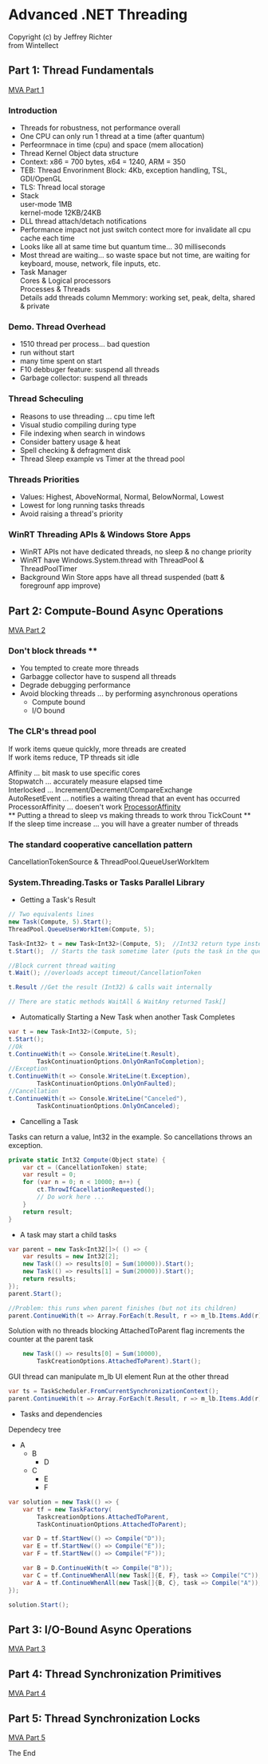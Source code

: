 # Advanced .NET Threading  
Copyright (c) by Jeffrey Richter  
from Wintellect

## Part 1: Thread Fundamentals
[MVA Part 1](https://mva.microsoft.com/en-us/training-courses/advanced--net-threading-part-1-thread-fundamentals-16656)  

### Introduction

* Threads for robustness, not performance overall  
* One CPU can only run 1 thread at a time (after quantum)
* Perfeormnace in time (cpu) and space (mem allocation)  
* Thread Kernel Object data structure
* Context: x86 = 700 bytes, x64 = 1240, ARM = 350
* TEB: Thread Envorinment Block: 4Kb, exception handling, TSL, GDI/OpenGL
* TLS: Thread local storage
* Stack  
   user-mode 1MB  
   kernel-mode 12KB/24KB  
* DLL thread attach/detach notifications  
* Performance impact not just switch contect more for invalidate all cpu cache each time
* Looks like all at same time but quantum time... 30 milliseconds
* Most thread are waiting... so waste space but not time, are waiting for  
   keyboard, mouse, network, file inputs, etc.  
* Task Manager  
   Cores & Logical processors  
   Processes & Threads  
   Details add threads column
   Memmory: working set, peak, delta, shared & private 

### Demo. Thread Overhead

* 1510 thread per process... bad question
* run without start
* many time spent on start
* F10 debbuger feature: suspend all threads
* Garbage collector: suspend all threads

### Thread Scheculing

* Reasons to use threading ... cpu time left
* Visual studio compiling during type
* File indexing when search in windows 
* Consider battery usage & heat 
* Spell checking & defragment disk
* Thread Sleep example vs Timer at the thread pool

### Threads Priorities

* Values: Highest, AboveNormal, Normal, BelowNormal, Lowest
* Lowest for long running tasks threads
* Avoid raising a thread's priority

### WinRT Threading APIs & Windows Store Apps

* WinRT APIs not have dedicated threads, no sleep & no change priority
* WinRT have Windows.System.thread with ThreadPool & ThreadPoolTimer
* Background Win Store apps have all thread suspended (batt & foregrounf app improve)


## Part 2: Compute-Bound Async Operations  
[MVA Part 2](https://mva.microsoft.com/en-US/training-courses/advanced-net-threading-part-2-computebound-async-operations-16658?l=fG7K1fitC_2206218965)  

### Don't block threads **  
* You tempted to create more threads  
* Garbagge collector have to suspend all threads  
* Degrade debugging performance  
* Avoid blocking threads ... by performing asynchronous operations  
	* Compute bound  
	* I/O bound

### The CLR's thread pool  

If work items queue quickly, more threads are created  
If work items reduce, TP threads sit idle  

Affinity ... bit mask to use specific cores  
Stopwatch ... accurately measure elapsed time  
Interlocked ... Increment/Decrement/CompareExchange  
AutoResetEvent ... notifies a waiting thread that an event has occurred  
ProcessorAffinity ...  doesen't work
[ProcessorAffinity](https://stackoverflow.com/questions/2510593/how-can-i-set-processor-affinity-in-net)  
** Putting a thread to sleep vs making threads to work throu TickCount **  
If the sleep time increase ... you will have a greater number of threads  

### The standard cooperative cancellation pattern  
CancellationTokenSource & ThreadPool.QueueUserWorkItem

### System.Threading.Tasks or Tasks Parallel Library  

* Getting a Task's Result  

```csharp
// Two equivalents lines
new Task(Compute, 5).Start();
ThreadPool.QueueUserWorkItem(Compute, 5);

Task<Int32> t = new Task<Int32>(Compute, 5);  //Int32 return type instead of void  
t.Start();  // Starts the task sometime later (puts the task in the queue)

//Block current thread waiting
t.Wait(); //overloads accept timeout/CancellationToken

t.Result //Get the result (Int32) & calls wait internally

// There are static methods WaitAll & WaitAny returned Task[]
```

* Automatically Starting a New Task when another Task Completes

```cs
var t = new Task<Int32>(Compute, 5);
t.Start();
//Ok
t.ContinueWith(t => Console.WriteLine(t.Result),
		TaskContinuationOptions.OnlyOnRanToCompletion);
//Exception
t.ContinueWith(t => Console.WriteLine(t.Exception),
		TaskContinuationOptions.OnlyOnFaulted);
//Cancellation
t.ContinueWith(t => Console.WriteLine("Canceled"),
		TaskContinuationOptions.OnlyOnCanceled);
```

* Cancelling a Task

Tasks can return a value, Int32 in the example. So cancellations throws an exception.  
```cs
private static Int32 Compute(Object state) {
	var ct = (CancellationToken) state;
	var result = 0;
	for (var n = 0; n < 10000; n++) {
		ct.ThrowIfCacellationRequested();
		// Do work here ...
	}
	return result;
}
```

* A task may start a child tasks
```cs
var parent = new Task<Int32[]>( () => {
	var results = new Int32[2];
	new Task(() => results[0] = Sum(10000)).Start();
	new Task(() => results[1] = Sum(20000)).Start();
	return results;
});
parent.Start();

//Problem: this runs when parent finishes (but not its children)
parent.ContinueWith(t => Array.ForEach(t.Result, r => m_lb.Items.Add(r)));
```

Solution with no threads blocking
AttachedToParent flag increments the counter at the parent task
```cs
	new Task(() => results[0] = Sum(10000),
		TaskCreationOptions.AttachedToParent).Start();
```

GUI thread can manipulate m_lb UI element
Run at the other thread
```cs
var ts = TaskScheduler.FromCurrentSynchronizationContext();
parent.ContinueWith(t => Array.ForEach(t.Result, r => m_lb.Items.Add(r)), ts);
```

* Tasks and dependencies

Dependecy tree
* A
	* B
		* D
	* C
		* E
		* F
```cs
var solution = new Task(() => {
	var tf = new TaskFactory(
		TaskcreationOptions.AttachedToParent,
		TaskContinuationOptions.AttachedToParent);

	var D = tf.StartNew(() => Compile("D"));
	var E = tf.StartNew(() => Compile("E"));
	var F = tf.StartNew(() => Compile("F"));

	var B = D.ContinueWith(t => Compile("B"));
	var C = tf.ContinueWhenAll(new Task[]{E, F}, task => Compile("C"));
	var A = tf.ContinueWhenAll(new Task[]{B, C}, task => Compile("A"));
});

solution.Start();
```













## Part 3: I/O-Bound Async Operations  
[MVA Part 3](https://mva.microsoft.com/en-US/training-courses/advanced-net-threading-part-3-iobound-async-operations-16659?l=DLvEmkitC_4406218965)  


## Part 4: Thread Synchronization Primitives  
[MVA Part 4](https://mva.microsoft.com/en-US/training-courses/advanced-net-threading-part-4-thread-synchronization-primitives-16660?l=1oGCZnitC_8406218965)  


## Part 5: Thread Synchronization Locks
[MVA Part 5](https://mva.microsoft.com/en-US/training-courses/advanced-net-threading-part-5-thread-synchronization-locks-16661?l=A3VXnpitC_9006218965)  


The End
